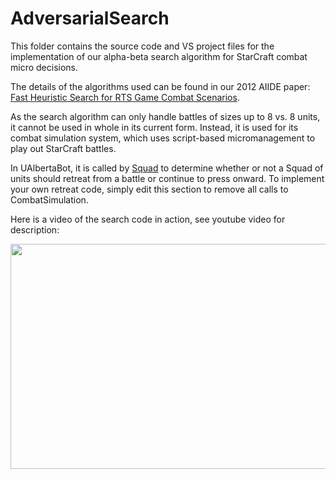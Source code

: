 # AdversarialSearch #

This folder contains the source code and VS project files for the implementation of our alpha-beta search algorithm for StarCraft combat micro decisions.

The details of the algorithms used can be found in our 2012 AIIDE paper: [Fast Heuristic Search for RTS Game Combat Scenarios](http://scholar.google.com/citations?view_op=view_citation&hl=en&user=teRseTgAAAAJ&citation_for_view=teRseTgAAAAJ:olpn-zPbct0C).

As the search algorithm can only handle battles of sizes up to 8 vs. 8 units, it cannot be used in whole in its current form. Instead, it is used for its combat simulation system, which uses script-based micromanagement to play out StarCraft battles.

In UAlbertaBot, it is called by [Squad](https://code.google.com/p/ualbertabot/source/browse/trunk/UAlbertaBot/Source/Squad.cpp#179) to determine whether or not a Squad of units should retreat from a battle or continue to press onward. To implement your own retreat code, simply edit this section to remove all calls to CombatSimulation.

Here is a video of the search code in action, see youtube video for description:

<a href='http://www.youtube.com/watch?feature=player_embedded&v=9441p6uTIVU' target='_blank'><img src='http://img.youtube.com/vi/9441p6uTIVU/0.jpg' width='640' height=360 /></a>